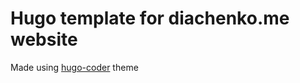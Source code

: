 # Hugo template for diachenko.me website

Made using [hugo-coder](https://github.com/luizdepra/hugo-coder) theme